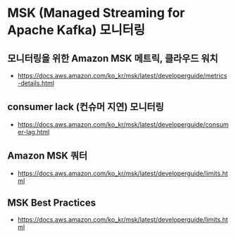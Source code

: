 # MSK (Managed Streaming for Apache Kafka) 모니터링 

## 모니터링을 위한 Amazon MSK 메트릭, 클라우드 워치 

  - https://docs.aws.amazon.com/ko_kr/msk/latest/developerguide/metrics-details.html
  
## consumer lack (컨슈머 지연) 모니터링 

  - https://docs.aws.amazon.com/ko_kr/msk/latest/developerguide/consumer-lag.html

## Amazon MSK 쿼터

  - https://docs.aws.amazon.com/ko_kr/msk/latest/developerguide/limits.html

## MSK Best Practices

  - https://docs.aws.amazon.com/ko_kr/msk/latest/developerguide/limits.html